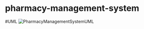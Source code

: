 # pharmacy-management-system
#UML
![PharmacyManagementSystemUML](https://github.com/user-attachments/assets/e6974bfd-17b8-4400-a4d5-0a582c8b66dc)
